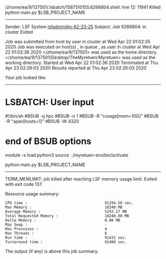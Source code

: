 /zhome/ea/9/137501/.lsbatch/1587510155.6266804.shell: line 12: 11941 Killed                  python main.py $LSB_PROJECT_NAME

------------------------------------------------------------
Sender: LSF System <lsfadmin@n-62-23-25>
Subject: Job 6266804: <NNAgent3NODROPOUT6000-memoryENDREWARD80> in cluster <dcc> Exited

Job <NNAgent3NODROPOUT6000-memoryENDREWARD80> was submitted from host <n-62-30-7> by user <s183914> in cluster <dcc> at Wed Apr 22 01:02:35 2020
Job was executed on host(s) <n-62-23-25>, in queue <hpc>, as user <s183914> in cluster <dcc> at Wed Apr 22 01:02:36 2020
</zhome/ea/9/137501> was used as the home directory.
</zhome/ea/9/137501/Desktop/TheMyretuen/Myretuen> was used as the working directory.
Started at Wed Apr 22 01:02:36 2020
Terminated at Thu Apr 23 02:26:03 2020
Results reported at Thu Apr 23 02:26:03 2020

Your job looked like:

------------------------------------------------------------
# LSBATCH: User input
#!/bin/sh
#BSUB -q hpc
#BSUB -n 1
#BSUB -R "rusage[mem=10G]"
#BSUB -R "span[hosts=1]"
#BSUB -W 4320
# end of BSUB options

module -s load python3
source ../myretuen-env/bin/activate

python main.py $LSB_PROJECT_NAME


------------------------------------------------------------

TERM_MEMLIMIT: job killed after reaching LSF memory usage limit.
Exited with exit code 137.

Resource usage summary:

    CPU time :                                   91294.50 sec.
    Max Memory :                                 10240 MB
    Average Memory :                             5293.27 MB
    Total Requested Memory :                     10240.00 MB
    Delta Memory :                               0.00 MB
    Max Swap :                                   -
    Max Processes :                              4
    Max Threads :                                8
    Run time :                                   91431 sec.
    Turnaround time :                            91408 sec.

The output (if any) is above this job summary.

